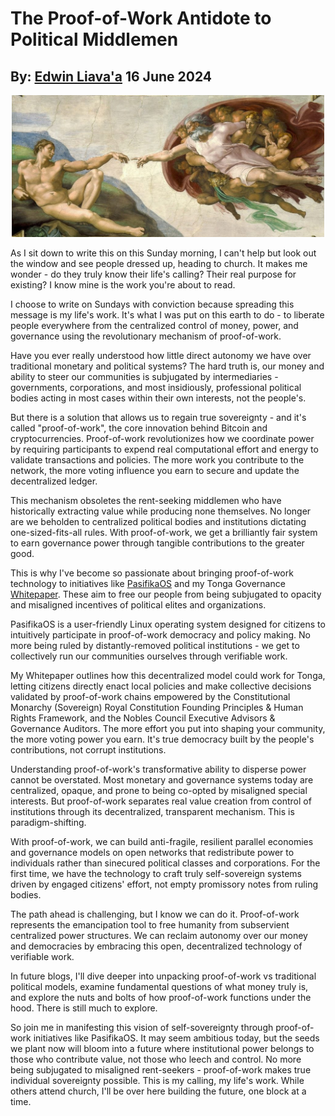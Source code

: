 # The Proof-of-Work Antidote to Political Middlemen
## By: [Edwin Liava'a](https://github.com/EdwinLiavaa) 16 June 2024

<p align="center">
 <img width="500" src="https://github.com/EdwinLiavaa/liavaa.space/blob/main/blog/20240616/pic.png">
</p>

As I sit down to write this on this Sunday morning, I can't help but look out the window and see people dressed up, heading to church. It makes me wonder - do they truly know their life's calling? Their real purpose for existing? I know mine is the work you're about to read.

I choose to write on Sundays with conviction because spreading this message is my life's work. It's what I was put on this earth to do - to liberate people everywhere from the centralized control of money, power, and governance using the revolutionary mechanism of proof-of-work.

Have you ever really understood how little direct autonomy we have over traditional monetary and political systems? The hard truth is, our money and ability to steer our communities is subjugated by intermediaries - governments, corporations, and most insidiously, professional political bodies acting in most cases within their own interests, not the people's.

But there is a solution that allows us to regain true sovereignty - and it's called "proof-of-work", the core innovation behind Bitcoin and cryptocurrencies. Proof-of-work revolutionizes how we coordinate power by requiring participants to expend real computational effort and energy to validate transactions and policies. The more work you contribute to the network, the more voting influence you earn to secure and update the decentralized ledger.

This mechanism obsoletes the rent-seeking middlemen who have historically extracting value while producing none themselves. No longer are we beholden to centralized political bodies and institutions dictating one-sized-fits-all rules. With proof-of-work, we get a brilliantly fair system to earn governance power through tangible contributions to the greater good.

This is why I've become so passionate about bringing proof-of-work technology to initiatives like [PasifikaOS](https://github.com/EdwinLiavaa/pasifikaos) and my Tonga Governance [Whitepaper](https://www.researchgate.net/publication/380904006_Decentralized_Micro-Governance_Model_for_the_Kingdom_of_Tonga_Based_on_Proof-of-Work_Consensus). These aim to free our people from being subjugated to opacity and misaligned incentives of political elites and organizations.

PasifikaOS is a user-friendly Linux operating system designed for citizens to intuitively participate in proof-of-work democracy and policy making. No more being ruled by distantly-removed political institutions - we get to collectively run our communities ourselves through verifiable work.

My Whitepaper outlines how this decentralized model could work for Tonga, letting citizens directly enact local policies and make collective decisions validated by proof-of-work chains empowered by the Constitutional Monarchy (Sovereign) Royal Constitution Founding Principles & Human Rights Framework, and the Nobles Council Executive Advisors & Governance Auditors. The more effort you put into shaping your community, the more voting power you earn. It's true democracy built by the people's contributions, not corrupt institutions.

Understanding proof-of-work's transformative ability to disperse power cannot be overstated. Most monetary and governance systems today are centralized, opaque, and prone to being co-opted by misaligned special interests. But proof-of-work separates real value creation from control of institutions through its decentralized, transparent mechanism. This is paradigm-shifting.

With proof-of-work, we can build anti-fragile, resilient parallel economies and governance models on open networks that redistribute power to individuals rather than sinecured political classes and corporations. For the first time, we have the technology to craft truly self-sovereign systems driven by engaged citizens' effort, not empty promissory notes from ruling bodies.

The path ahead is challenging, but I know we can do it. Proof-of-work represents the emancipation tool to free humanity from subservient centralized power structures. We can reclaim autonomy over our money and democracies by embracing this open, decentralized technology of verifiable work.

In future blogs, I'll dive deeper into unpacking proof-of-work vs traditional political models, examine fundamental questions of what money truly is, and explore the nuts and bolts of how proof-of-work functions under the hood. There is still much to explore.

So join me in manifesting this vision of self-sovereignty through proof-of-work initiatives like PasifikaOS. It may seem ambitious today, but the seeds we plant now will bloom into a future where institutional power belongs to those who contribute value, not those who leech and control. No more being subjugated to misaligned rent-seekers - proof-of-work makes true individual sovereignty possible. This is my calling, my life's work. While others attend church, I'll be over here building the future, one block at a time.